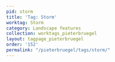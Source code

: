 ```yaml
---
pid: storm
title: 'Tag: Storm'
worktag: Storm
category: Landscape features
collection: worktags_pieterbruegel
layout: tagpage_pieterbruegel
order: '152'
permalink: "/pieterbruegel/tags/storm/"
---
```


